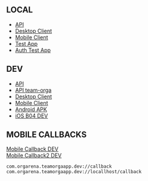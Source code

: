 ## LOCAL

* [API](http://localhost:4400)
* [Desktop Client](http://localhost:4401)
* [Mobile Client](http://localhost:4402)
* [Test App](http://localhost:4410)
* [Auth Test App](http://localhost:4411)

## DEV

* [API](https://teamorga-api-dev.azurewebsites.net)
* [API team-orga](api-dev.team-orga.app)
* [Desktop Client](https://teamorga-desktop-client-dev.azurewebsites.net)
* [Mobile Client](https://teamorga-mobile-client-dev.azurewebsites.net)
* [Android APK](https://storteamorga02dev.blob.core.windows.net/downloads/com.orgarena.teamorgaapp.dev/teamorga-apps-mobile-dev.apk)
* [iOS B04 DEV](https://storteamorga02dev.blob.core.windows.net/downloads/com.bayer04.teamorgaapp.dev/ios.install.html)

## MOBILE CALLBACKS

<a href="com.orgarena.teamorgaapp.dev://callback">Mobile Callback DEV</a>
<br/>
<a href="com.orgarena.teamorgaapp.dev://locallhost/callback">Mobile Callback2 DEV</a>
<br/>

```
com.orgarena.teamorgaapp.dev://callback
com.orgarena.teamorgaapp.dev://locallhost/callback
```


